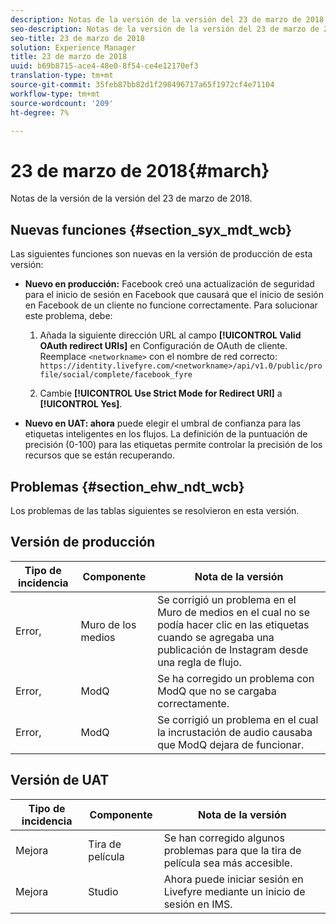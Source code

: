 ```yaml
---
description: Notas de la versión de la versión del 23 de marzo de 2018.
seo-description: Notas de la versión de la versión del 23 de marzo de 2018.
seo-title: 23 de marzo de 2018
solution: Experience Manager
title: 23 de marzo de 2018
uuid: b69b8715-ace4-48e0-8f54-ce4e12170ef3
translation-type: tm+mt
source-git-commit: 35feb87bb82d1f298496717a65f1972cf4e71104
workflow-type: tm+mt
source-wordcount: '209'
ht-degree: 7%

---
```



# 23 de marzo de 2018{#march}

Notas de la versión de la versión del 23 de marzo de 2018.

## Nuevas funciones {#section_syx_mdt_wcb}

Las siguientes funciones son nuevas en la versión de producción de esta versión:

* **Nuevo en producción:** Facebook creó una actualización de seguridad para el inicio de sesión en Facebook que causará que el inicio de sesión en Facebook de un cliente no funcione correctamente. Para solucionar este problema, debe:

   1. Añada la siguiente dirección URL al campo **[!UICONTROL Valid OAuth redirect URIs]** en Configuración de OAuth de cliente. Reemplace `<networkname>` con el nombre de red correcto:
      `https://identity.livefyre.com/<networkname>/api/v1.0/public/profile/social/complete/facebook_fyre`

   1. Cambie **[!UICONTROL Use Strict Mode for Redirect URI]** a **[!UICONTROL Yes]**.

* **Nuevo en UAT: ahora** puede elegir el umbral de confianza para las etiquetas inteligentes en los flujos. La definición de la puntuación de precisión (0-100) para las etiquetas permite controlar la precisión de los recursos que se están recuperando.

## Problemas {#section_ehw_ndt_wcb}

Los problemas de las tablas siguientes se resolvieron en esta versión.

## Versión de producción

| **Tipo de incidencia** | **Componente** | **Nota de la versión** |
|---|---|---|
| Error, | Muro de los medios | Se corrigió un problema en el Muro de medios en el cual no se podía hacer clic en las etiquetas cuando se agregaba una publicación de Instagram desde una regla de flujo. |
| Error, | ModQ | Se ha corregido un problema con ModQ que no se cargaba correctamente. |
| Error, | ModQ | Se corrigió un problema en el cual la incrustación de audio causaba que ModQ dejara de funcionar. |

## Versión de UAT

| **Tipo de incidencia** | **Componente** | **Nota de la versión** |
|---|---|---|
| Mejora | Tira de película | Se han corregido algunos problemas para que la tira de película sea más accesible. |
| Mejora | Studio | Ahora puede iniciar sesión en Livefyre mediante un inicio de sesión en IMS. |

